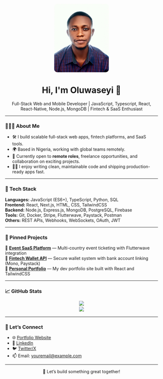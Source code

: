 <p align="center" >
  
  <img src="IMG-20230123-WA0001.jpg" alt="Seyi's photo" width="180" style="border-radius: 10px;" />
  
</p>

<h1 align="center">Hi, I'm Oluwaseyi 👋</h1>

<p align="center">
  Full-Stack Web and Mobile Developer | JavaScript, Typescript, React, React-Native, Node.js, MongoDB | Fintech & SaaS Enthusiast
</p>

---

### 👨🏽‍💻 About Me

- 🛠 I build scalable full-stack web apps, fintech platforms, and SaaS tools.
- 🌍 Based in Nigeria, working with global teams remotely.
- 💼 Currently open to **remote roles**, freelance opportunities, and collaboration on exciting projects.
- ✍🏽 I enjoy writing clean, maintainable code and shipping production-ready apps fast.

---

### 🔧 Tech Stack

<!-- You can use icons or emojis here -->
**Languages:** JavaScript (ES6+), TypeScript, Python, SQL  
**Frontend:** React, Next.js, HTML, CSS, TailwindCSS  
**Backend:** Node.js, Express.js, MongoDB, PostgreSQL, Firebase  
**Tools:** Git, Docker, Stripe, Flutterwave, Paystack, Postman  
**Others:** REST APIs, Webhooks, WebSockets, OAuth, JWT

---

### 📌 Pinned Projects

<!-- Update these with your best repos -->
🔗 [**Event SaaS Platform**](https://github.com/Seyi-dev1/event-saas) — Multi-country event ticketing with Flutterwave integration  
🔗 [**Fintech Wallet API**](https://github.com/Seyi-dev1/fintech-wallet-api) — Secure wallet system with bank account linking (Mono, Paystack)  
🔗 [**Personal Portfolio**](https://github.com/Seyi-dev1/portfolio) — My dev portfolio site built with React and TailwindCSS  

---

### 📈 GitHub Stats

<p align="center">
  <img src="https://github-readme-stats.vercel.app/api?username=Seyi-dev1&show_icons=true&theme=react&hide_title=true" />
  <br />
  <img src="https://github-readme-stats.vercel.app/api/top-langs/?username=Seyi-dev1&layout=compact&theme=react" />
</p>

---

### 🤝 Let’s Connect

- 🌐 [Portfolio Website](https://your-portfolio-link.com)
- 💼 [LinkedIn](https://www.linkedin.com/in/your-link/)
- 🐦 [Twitter/X](https://twitter.com/your-handle)
- 📫 Email: youremail@example.com

---

<p align="center">
  🚀 Let’s build something great together!
</p>

<!--
**Seyi-dev1/Seyi-dev1** is a ✨ _special_ ✨ repository because its `README.md` (this file) appears on your GitHub profile.

Here are some ideas to get you started:

- 🔭 I’m currently working on ...
- 🌱 I’m currently learning ...
- 👯 I’m looking to collaborate on ...
- 🤔 I’m looking for help with ...
- 💬 Ask me about ...
- 📫 How to reach me: ...
- 😄 Pronouns: ...
- ⚡ Fun fact: ...
-->

